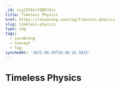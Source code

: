 ```yaml
---
_id: xjy2ZYACvYQBPJdix
title: Timeless Physics
href: https://lesswrong.com/tag/timeless-physics
slug: timeless-physics
type: tag
tags:
  - LessWrong
  - Concept
  - Tag
synchedAt: '2022-08-29T10:48:16.383Z'
---
```

# Timeless Physics

